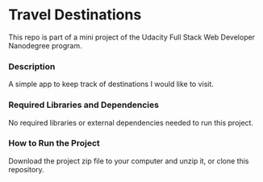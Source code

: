 # Travel Destinations

This repo is part of a mini project of the Udacity Full Stack Web Developer Nanodegree program.

### Description

A simple app to keep track of destinations I would like to visit.

### Required Libraries and Dependencies

No required libraries or external dependencies needed to run this project.

### How to Run the Project

Download the project zip file to your computer and unzip it, or clone this repository.
